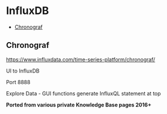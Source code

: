 # InfluxDB

<!-- INDEX_START -->

- [Chronograf](#chronograf)

<!-- INDEX_END -->

## Chronograf

<https://www.influxdata.com/time-series-platform/chronograf/>

UI to InfluxDB

Port 8888

Explore Data - GUI functions generate InfluxQL statement at top

**Ported from various private Knowledge Base pages 2016+**
